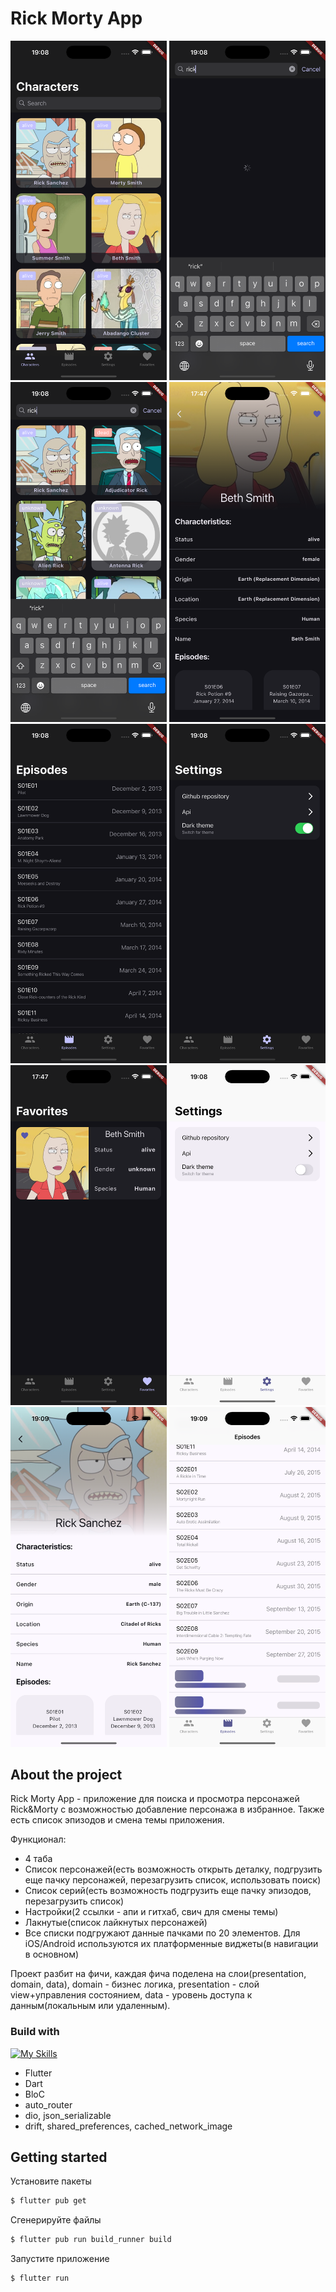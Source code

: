 # Rick Morty App

<div align="center">
    <img src="./arts/CharactersScreen.png" alt="Mobile view" width="250"/>
    <img src="./arts/SearchLoading.png" alt="Mobile view" width="250"/>
    <img src="./arts/SearchLoaded.png" alt="Mobile view" width="250"/>
    <img src="./arts/CharacterDetail.png" alt="Mobile view" width="250"/>
    <img src="./arts/EpisodesScreen.png" alt="Mobile view" width="250"/>
    <img src="./arts/SettingsScreen.png" alt="Mobile view" width="250"/>
    <img src="./arts/Favorites.png" alt="Mobile view" width="250"/>
    <img src="./arts/SettingsScreenLight.png" alt="Mobile view" width="250"/>
    <img src="./arts/CharacterDetailLight.png" alt="Mobile view" width="250"/>
    <img src="./arts/EpisodesShimmer.png" alt="Mobile view" width="250"/>
</div>

## About the project

Rick Morty App - приложение для поиска и просмотра персонажей Rick&Morty с возможностью добавление персонажа в избранное. Также есть список эпизодов и смена темы приложения.


Функционал:
- 4 таба
- Список персонажей(есть возможность открыть деталку, подгрузить еще пачку персонажей, перезагрузить список, использовать поиск)
- Список серий(есть возможность подгрузить еще пачку эпизодов, перезагрузить список)
- Настройки(2 ссылки - апи и гитхаб, свич для смены темы)
- Лакнутые(список лайкнутых персонажей)
- Все списки подгружают данные пачками по 20 элементов. Для iOS/Android используются их платформенные виджеты(в навигации в основном)

Проект разбит на фичи, каждая фича поделена на слои(presentation, domain, data), domain - бизнес логика, presentation - слой view+управления состоянием, data - уровень доступа к данным(локальным или удаленным).

### Build with

[![My Skills](https://skillicons.dev/icons?i=dart,flutter&theme=light)](https://skillicons.dev)
- Flutter
- Dart
- BloC
- auto_router
- dio, json_serializable
- drift, shared_preferences, cached_network_image

## Getting started
Установите пакеты
```sh
$ flutter pub get
```
Сгенерируйте файлы
```sh
$ flutter pub run build_runner build
```

Запустите приложение
```sh
$ flutter run
```